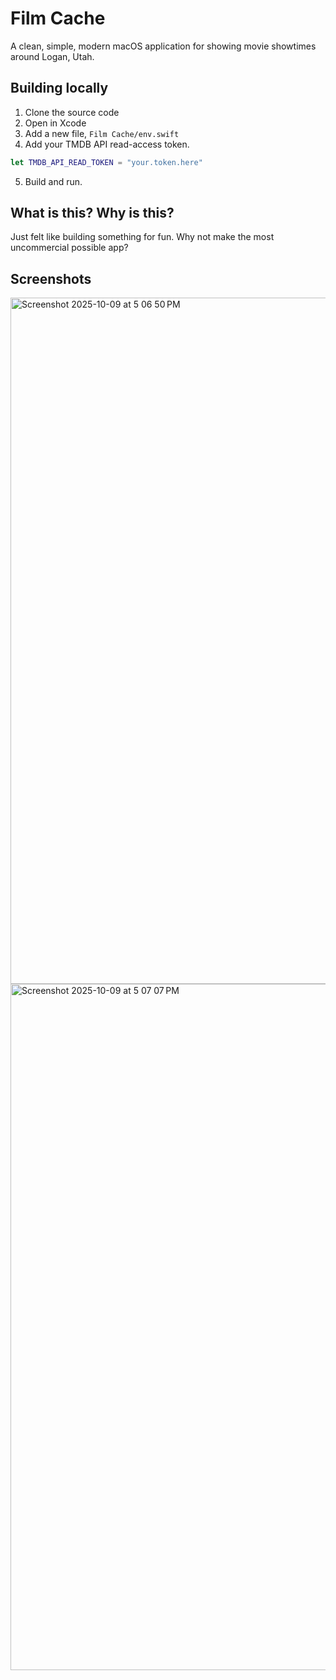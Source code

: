# Film Cache

A clean, simple, modern macOS application for showing movie showtimes around Logan, Utah.

## Building locally

1. Clone the source code
2. Open in Xcode
3. Add a new file, `Film Cache/env.swift`
4. Add your TMDB API read-access token.

```swift
let TMDB_API_READ_TOKEN = "your.token.here"
```

5. Build and run.

## What is this? Why is this?

Just felt like building something for fun. Why not make the most uncommercial possible app? 

## Screenshots

<img width="1548" height="1098" alt="Screenshot 2025-10-09 at 5 06 50 PM" src="https://github.com/user-attachments/assets/fd0e025d-42fc-40aa-af56-e1717cc55c55" />
<img width="1548" height="1098" alt="Screenshot 2025-10-09 at 5 07 07 PM" src="https://github.com/user-attachments/assets/8203166a-ccd4-4906-97ab-1e972cbc4828" />
